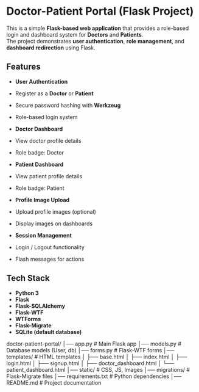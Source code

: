 #  Doctor-Patient Portal (Flask Project)

This is a simple **Flask-based web application** that provides a role-based login and dashboard system for **Doctors** and **Patients**.  
The project demonstrates **user authentication**, **role management**, and **dashboard redirection** using Flask.



##  Features

-  **User Authentication**
  - Register as a **Doctor** or **Patient**
  - Secure password hashing with **Werkzeug**
  - Role-based login system

-  **Doctor Dashboard**
  - View doctor profile details
  - Role badge: Doctor

-  **Patient Dashboard**
  - View patient profile details
  - Role badge: Patient

-  **Profile Image Upload**
  - Upload profile images (optional)
  - Display images on dashboards

-  **Session Management**
  - Login / Logout functionality
  - Flash messages for actions



##  Tech Stack

- **Python 3**
- **Flask**
- **Flask-SQLAlchemy**
- **Flask-WTF**
- **WTForms**
- **Flask-Migrate**
- **SQLite (default database)**


doctor-patient-portal/
│── app.py # Main Flask app
│── models.py # Database models (User, db)
│── forms.py # Flask-WTF forms
│── templates/ # HTML templates
│ ├── base.html
│ ├── index.html
│ ├── login.html
│ ├── signup.html
│ ├── doctor_dashboard.html
│ └── patient_dashboard.html
│── static/ # CSS, JS, Images
│── migrations/ # Flask-Migrate files
│── requirements.txt # Python dependencies
│── README.md # Project documentation



